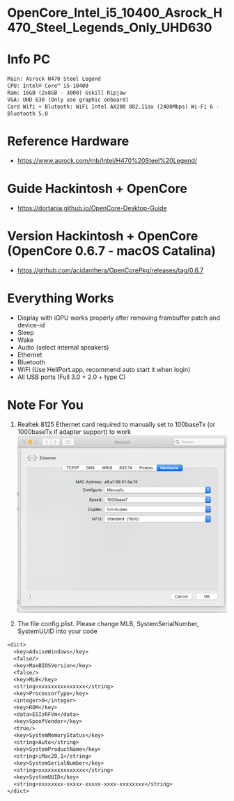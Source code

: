 # OpenCore_Intel_i5_10400_Asrock_H470_Steel_Legends_Only_UHD630

# Info PC
```
Main: Asrock H470 Steel Legend
CPU: Intel® Core™ i5-10400
Ram: 16GB (2x8GB - 3000) Gskill Ripjaw
VGA: UHD 630 (Only use graphic onboard)
Card Wifi + Blutooth: WiFi Intel AX200 802.11ax (2400Mbps) Wi-Fi 6 - Bluetooth 5.0
```
# Reference Hardware
- https://www.asrock.com/mb/Intel/H470%20Steel%20Legend/

# Guide Hackintosh + OpenCore
- https://dortania.github.io/OpenCore-Desktop-Guide

# Version Hackintosh + OpenCore (OpenCore 0.6.7 - macOS Catalina)
- https://github.com/acidanthera/OpenCorePkg/releases/tag/0.6.7

# Everything Works
- Display with iGPU works properly after removing frambuffer patch and device-id
- Sleep
- Wake
- Audio (select internal speakers)
- Ethernet
- Bluetooth
- WiFi (Use HeliPort.app, recommend auto start it when login)
- All USB ports (Full 3.0 + 2.0 + type C)

# Note For You
1. Realtek 8125 Ethernet card required to manually set to 100baseTx (or 1000baseTx if adapter support) to work
![Realtek 8125 Ethernet](/image/image1.png)

2. The file config.plist. Please change MLB, SystemSerialNumber, SystemUUID into your code
```
<dict>
  <key>AdviseWindows</key>
  <false/>
  <key>MaxBIOSVersion</key>
  <false/>
  <key>MLB</key>
  <string>xxxxxxxxxxxxxxx</string>
  <key>ProcessorType</key>
  <integer>0</integer>
  <key>ROM</key>
  <data>ESIzRFVm</data>
  <key>SpoofVendor</key>
  <true/>
  <key>SystemMemoryStatus</key>
  <string>Auto</string>
  <key>SystemProductName</key>
  <string>iMac20,1</string>
  <key>SystemSerialNumber</key>
  <string>xxxxxxxxxxxxxxx</string>
  <key>SystemUUID</key>
  <string>xxxxxxxx-xxxxx-xxxxx-xxxx-xxxxxxxx</string>
</dict>
```

